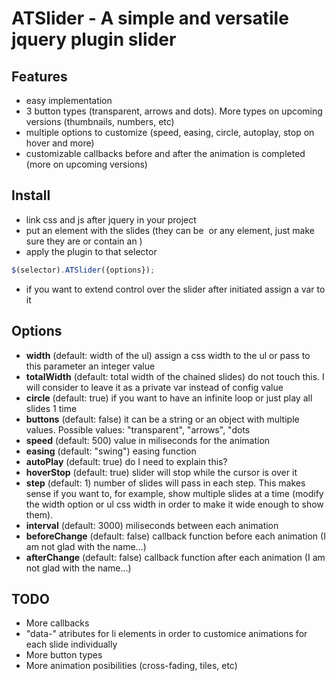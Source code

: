 # ATSlider - A simple and versatile jquery plugin slider

## Features

- easy implementation
- 3 button types (transparent, arrows and dots). More types on upcoming versions (thumbnails, numbers, etc)
- multiple options to customize (speed, easing, circle, autoplay, stop on hover and more)
- customizable callbacks before and after the animation is completed (more on upcoming versions)

## Install

- link css and js after jquery in your project
- put an element with the slides (they can be <img> <a> or any element, just make sure they are or contain an <img>)
- apply the plugin to that selector 
```js
$(selector).ATSlider({options});
```
- if you want to extend control over the slider after initiated assign a var to it

## Options

- **width** (default: width of the ul) assign a css width to the ul or pass to this parameter an integer value
- **totalWidth** (default: total width of the chained slides) do not touch this. I will consider to leave it as a private var instead of config value
- **circle** (default: true) if you want to have an infinite loop or just play all slides 1 time
- **buttons** (default: false) it can be a string or an object with multiple values. Possible values: "transparent", "arrows", "dots
- **speed** (default: 500) value in miliseconds for the animation
- **easing** (default: "swing") easing function
- **autoPlay** (default: true) do I need to explain this?
- **hoverStop** (default: true) slider will stop while the cursor is over it
- **step** (default: 1) number of slides will pass in each step. This makes sense if you want to, for example, show multiple slides at a time (modify the width option or ul css width in order to make it wide enough to show them).
- **interval** (default: 3000) miliseconds between each animation
- **beforeChange** (default: false) callback function before each animation (I am not glad with the name...)
- **afterChange** (default: false) callback function after each animation (I am not glad with the name...)

## TODO
- More callbacks
- "data-" atributes for li elements in order to customice animations for each slide individually
- More button types
- More animation posibilities (cross-fading, tiles, etc)
